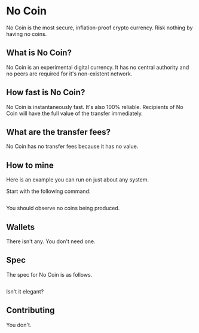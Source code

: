 # No Coin

No Coin is the most secure, inflation-proof crypto currency. Risk nothing by having no coins.

## What is No Coin?

No Coin is an experimental digital currency. It has no central authority and no peers are required for it's non-existent network.

## How fast is No Coin?

No Coin is instantaneously fast. It's also 100% reliable.
Recipients of No Coin will have the full value of the transfer immediately.

## What are the transfer fees?

No Coin has no transfer fees because it has no value.

## How to mine

Here is an example you can run on just about any system.

Start with the following command:

```

```

You should observe no coins being produced.

## Wallets

There isn't any. You don't need one.

## Spec

The spec for No Coin is as follows.

```

```

Isn't it elegant?

## Contributing

You don't.
